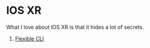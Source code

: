 # IOS XR
What I love about IOS XR is that it hides a lot of secrets.

1. [Flexible CLI](flexible-cli.md)
